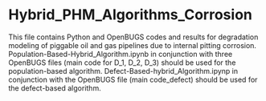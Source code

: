 # Hybrid_PHM_Algorithms_Corrosion
This file contains Python and OpenBUGS codes and results for degradation modeling of piggable oil and gas pipelines due to 
internal pitting corrosion.
Population-Based-Hybrid_Algorithm.ipynb in conjunction with three OpenBUGS files (main code for D_1, D_2, D_3) should be used for the population-based algorithm.
Defect-Based-hybrid_Algorithm.ipynp in conjunction with the OpenBUGS file (main code_defect) should be  used for the defect-based algorithm.
